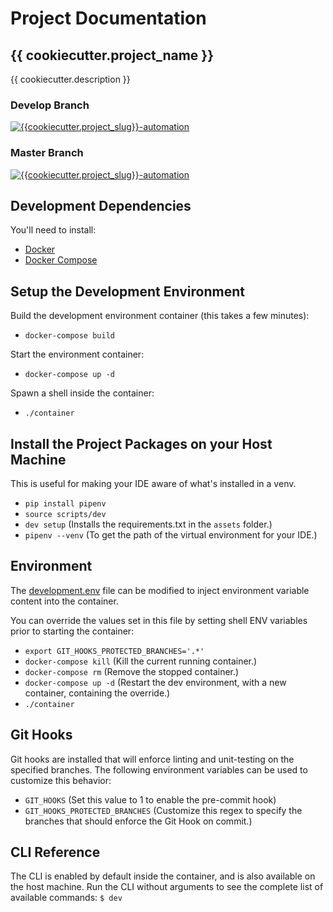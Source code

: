 # Project Documentation

## {{ cookiecutter.project_name }}

{{ cookiecutter.description }}

### Develop Branch
[![{{cookiecutter.project_slug}}-automation](https://github.com/{{cookiecutter.github_username}}/{{cookiecutter.project_slug}}/workflows/{{cookiecutter.project_slug}}%20Automation/badge.svg)](https://github.com/{{cookiecutter.github_username}}/{{cookiecutter.project_slug}}/actions)

### Master Branch
[![{{cookiecutter.project_slug}}-automation](https://github.com/{{cookiecutter.github_username}}/{{cookiecutter.project_slug}}/workflows/{{cookiecutter.project_slug}}%20Automation/badge.svg)](https://github.com/{{cookiecutter.github_username}}/{{cookiecutter.project_slug}}/actions)

## Development Dependencies

You'll need to install:
 - [Docker](https://www.docker.com/) 
 - [Docker Compose](https://docs.docker.com/compose/install/)

## Setup the Development Environment

Build the development environment container (this takes a few minutes):
- `docker-compose build`

Start the environment container:
- `docker-compose up -d`

Spawn a shell inside the container:
- `./container`

## Install the Project Packages on your Host Machine
This is useful for making your IDE aware of what's installed in a venv.

- `pip install pipenv`
- `source scripts/dev`
- `dev setup` (Installs the requirements.txt in the `assets` folder.)
- `pipenv --venv` (To get the path of the virtual environment for your IDE.)

## Environment
The [development.env](./development.env) file can be modified to inject environment variable content into the container.

You can override the values set in this file by setting shell ENV variables prior to starting the container:
- `export GIT_HOOKS_PROTECTED_BRANCHES='.*'`
- `docker-compose kill` (Kill the current running container.)
- `docker-compose rm` (Remove the stopped container.)
- `docker-compose up -d` (Restart the dev environment, with a new container, containing the override.)
- `./container`

## Git Hooks
Git hooks are installed that will enforce linting and unit-testing on the specified branches.
The following environment variables can be used to customize this behavior:

- `GIT_HOOKS` (Set this value to 1 to enable the pre-commit hook)
- `GIT_HOOKS_PROTECTED_BRANCHES` (Customize this regex to specify the branches that should enforce the Git Hook on commit.)

## CLI Reference
The CLI is enabled by default inside the container, and is also available on the host machine.
Run the CLI without arguments to see the complete list of available commands: `$ dev`

